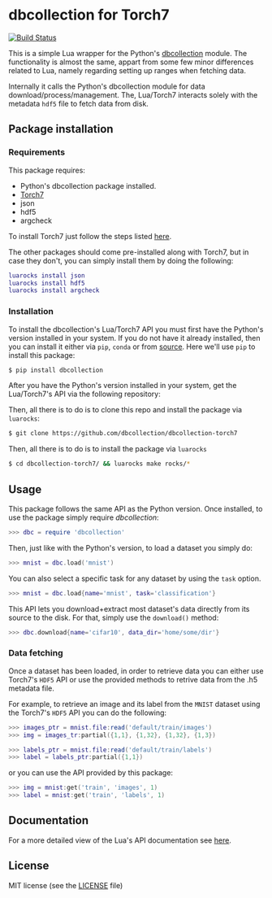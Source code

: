 # dbcollection for Torch7

[![Build Status](https://travis-ci.org/dbcollection/dbcollection-torch7.svg?branch=master)](https://travis-ci.org/dbcollection/dbcollection-torch7)

This is a simple Lua wrapper for the Python's [dbcollection](https://github.com/dbcollection/dbcollection) module. The functionality is almost the same, appart from some few minor differences related to Lua, namely regarding setting up ranges when fetching data.

Internally it calls the Python's dbcollection module for data download/process/management. The, Lua/Torch7 interacts solely with the metadata `hdf5` file to fetch data from disk.

## Package installation

### Requirements

This package requires:

- Python's dbcollection package installed.
- [Torch7](https://github.com/torch/torch7)
- json
- hdf5
- argcheck

To install Torch7 just follow the steps listed [here](http://torch.ch/docs/getting-started.html#_).

The other packages should come pre-installed along with Torch7, but in case they don't, you can simply install them by doing the following:

```lua
luarocks install json
luarocks install hdf5
luarocks install argcheck
```

### Installation

To install the dbcollection's Lua/Torch7 API you must first have the Python's version installed in your system. If you do not have it already installed, then you can install it either via `pip`, `conda` or from [source](https://github.com/dbcollection/dbcollection#package-installation). Here we'll use `pip` to install this package:

```bash
$ pip install dbcollection
```

After you have the Python's version installed in your system, get the Lua/Torch7's API via the following repository:

Then, all there is to do is to clone this repo and install the package via `luarocks`:

```bash
$ git clone https://github.com/dbcollection/dbcollection-torch7
```

Then, all there is to do is to install the package via `luarocks`

```bash
$ cd dbcollection-torch7/ && luarocks make rocks/*
```

## Usage

This package follows the same API as the Python version. Once installed, to use the package simply require *dbcollection*:

```lua
>>> dbc = require 'dbcollection'
```

Then, just like with the Python's version, to load a dataset you simply do:

```lua
>>> mnist = dbc.load('mnist')
```

You can also select a specific task for any dataset by using the `task` option.

```lua
>>> mnist = dbc.load{name='mnist', task='classification'}
```

This API lets you download+extract most dataset's data directly from its source to the disk. For that, simply use the `download()` method:

```lua
>>> dbc.download{name='cifar10', data_dir='home/some/dir'}
```

### Data fetching

Once a dataset has been loaded, in order to retrieve data you can either use Torch7's `HDF5` API or use the provided methods to retrive data from the .h5 metadata file.

For example, to retrieve an image and its label from the `MNIST` dataset using the Torch7's `HDF5` API you can do the following:

```lua
>>> images_ptr = mnist.file:read('default/train/images')
>>> img = images_tr:partial({1,1}, {1,32}, {1,32}, {1,3})

>>> labels_ptr = mnist.file:read('default/train/labels')
>>> label = labels_ptr:partial({1,1})
```

or you can use the API provided by this package:

```lua
>>> img = mnist:get('train', 'images', 1)
>>> label = mnist:get('train', 'labels', 1)
```


## Documentation

For a more detailed view of the Lua's API documentation see [here](DOCUMENTATION.md#db.documentation).


## License

MIT license (see the [LICENSE](LICENSE) file)
